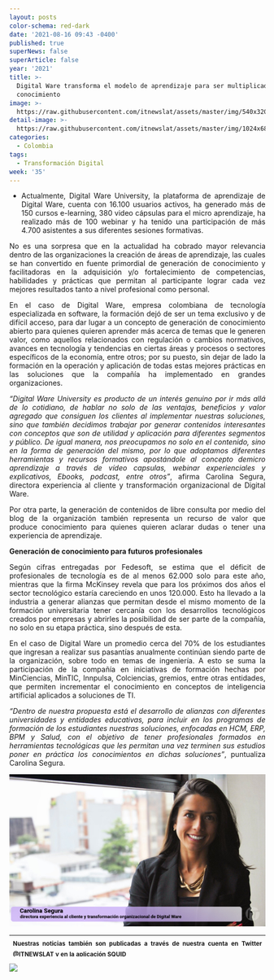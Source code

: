 ```yaml
---
layout: posts
color-schema: red-dark
date: '2021-08-16 09:43 -0400'
published: true
superNews: false
superArticle: false
year: '2021'
title: >-
  Digital Ware transforma el modelo de aprendizaje para ser multiplicador de
  conocimiento
image: >-
  https://raw.githubusercontent.com/itnewslat/assets/master/img/540x320/Carolina-Segura-p.jpg
detail-image: >-
  https://raw.githubusercontent.com/itnewslat/assets/master/img/1024x680/Carolina-Segura-g.jpg
categories:
  - Colombia
tags:
  - Transformación Digital
week: '35'
---
```

<ul style="text-align: justify;">
	<li>Actualmente, Digital Ware University, la plataforma de aprendizaje de Digital Ware, cuenta con 16.100 usuarios activos, ha generado más de 150 cursos e-learning, 380 video cápsulas para el micro aprendizaje, ha realizado más de 100 webinar y ha tenido una participación de más 4.700 asistentes a sus diferentes sesiones formativas.</li>
</ul>
<p style="text-align: justify;">No es una sorpresa que en la actualidad ha cobrado mayor relevancia dentro de las organizaciones la creación de áreas de aprendizaje, las cuales se han convertido en fuente primordial de generación de conocimiento y facilitadoras en la adquisición y/o fortalecimiento de competencias, habilidades y prácticas que permitan al participante lograr cada vez mejores resultados tanto a nivel profesional como personal.</p>
<p style="text-align: justify;">En el caso de Digital Ware, empresa colombiana de tecnología especializada en software, la formación dejó de ser un tema exclusivo y de difícil acceso, para dar lugar a un concepto de generación de conocimiento abierto para quienes quieren aprender más acerca de temas que le generen valor, como aquellos relacionados con regulación o cambios normativos, avances en tecnología y tendencias en ciertas áreas y procesos o sectores específicos de la economía, entre otros; por su puesto, sin dejar de lado la formación en la operación y aplicación de todas estas mejores prácticas en las soluciones que la compañía ha implementado en grandes organizaciones.</p>
<p style="text-align: justify;"><em>“Digital Ware University es producto de un interés genuino por ir más allá de lo cotidiano, de hablar no solo de las ventajas, beneficios y valor agregado que consiguen los clientes al implementar nuestras soluciones, sino que también decidimos trabajar por generar contenidos interesantes con conceptos que son de utilidad y aplicación para diferentes segmentos y público. De igual manera, nos preocupamos no solo en el contenido, sino en la forma de generación del mismo, por lo que adoptamos diferentes herramientas y recursos formativos apostándole al concepto demicro aprendizaje a través de vídeo capsulas, webinar experienciales y explicativos, Ebooks, podcast, entre otros”</em>, afirma Carolina Segura, directora experiencia al cliente y transformación organizacional de Digital Ware.</p>
<p style="text-align: justify;">Por otra parte, la generación de contenidos de libre consulta por medio del blog de la organización también representa un recurso de valor que produce conocimiento para quienes quieren aclarar dudas o tener una experiencia de aprendizaje.</p>
<p style="text-align: justify;"><strong>Generación de conocimiento para futuros profesionales</strong></p>
<p style="text-align: justify;">Según cifras entregadas por Fedesoft, se estima que el déficit de profesionales de tecnología es de al menos 62.000 solo para este año, mientras que la firma McKinsey revela que para los próximos dos años el sector tecnológico estaría careciendo en unos 120.000. Esto ha llevado a la industria a generar alianzas que permitan desde el mismo momento de la formación universitaria tener cercanía con los desarrollos tecnológicos creados por empresas y abrirles la posibilidad de ser parte de la compañía, no solo en su etapa práctica, sino después de esta.</p>
<p style="text-align: justify;">En el caso de Digital Ware un promedio cerca del 70% de los estudiantes que ingresan a realizar sus pasantías anualmente continúan siendo parte de la organización, sobre todo en temas de ingeniería. A esto se suma la participación de la compañía en iniciativas de formación hechas por MinCiencias, MinTIC, Innpulsa, Colciencias, gremios, entre otras entidades, que permiten incrementar el conocimiento en conceptos de inteligencia artificial aplicados a soluciones de TI.</p>
<p style="text-align: justify;"><em>“Dentro de nuestra propuesta está el desarrollo de alianzas con diferentes universidades y entidades educativas, para incluir en los programas de formación de los estudiantes nuestras soluciones, enfocadas en HCM, ERP, BPM y Salud, con el objetivo de tener profesionales formados en herramientas tecnológicas que les permitan una vez terminen sus estudios poner en práctica los conocimientos en dichas soluciones”</em>, puntualiza Carolina Segura.</p>

![](https://raw.githubusercontent.com/itnewslat/assets/master/img/540x320/Carolina-Segura-p.jpg)

<table style="height: 42px;" width="569">
<tbody>
<tr>
<td style="text-align: justify;"><sub><strong>Nuestras noticias también son publicadas a través de nuestra cuenta en Twitter <a href="https://twitter.com/itnewslat?lang=es">@ITNEWSLAT</a> y en la aplicación <a href="https://squidapp.co/en/">SQUID</a></strong></sub></td>
</tr>
</tbody>
</table>

<img src="https://tracker.metricool.com/c3po.jpg?hash=56f88a41e39ab42c063cc51676587a04"/>



